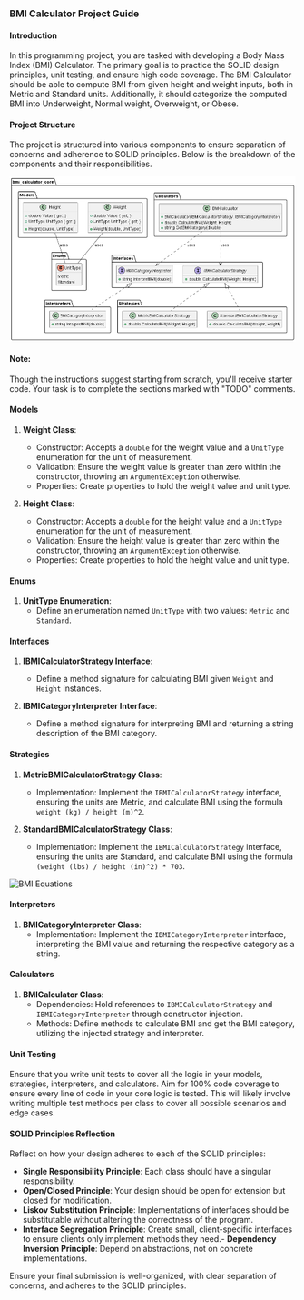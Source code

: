 ### BMI Calculator Project Guide

#### Introduction

In this programming project, you are tasked with developing a Body Mass Index (BMI) Calculator. The primary goal is to practice the SOLID design principles, unit testing, and ensure high code coverage. The BMI Calculator should be able to compute BMI from given height and weight inputs, both in Metric and Standard units. Additionally, it should categorize the computed BMI into Underweight, Normal weight, Overweight, or Obese.

#### Project Structure

The project is structured into various components to ensure separation of concerns and adherence to SOLID principles. Below is the breakdown of the components and their responsibilities.

![UML.png](bmi-calculator-core/UML.png)

#### Note:
Though the instructions suggest starting from scratch, you'll receive starter code. Your task is to complete the sections marked with "TODO" comments.

#### Models

1. **Weight Class**:
    - Constructor: Accepts a `double` for the weight value and a `UnitType` enumeration for the unit of measurement.
    - Validation: Ensure the weight value is greater than zero within the constructor, throwing an `ArgumentException` otherwise.
    - Properties: Create properties to hold the weight value and unit type.

2. **Height Class**:
    - Constructor: Accepts a `double` for the height value and a `UnitType` enumeration for the unit of measurement.
    - Validation: Ensure the height value is greater than zero within the constructor, throwing an `ArgumentException` otherwise.
    - Properties: Create properties to hold the height value and unit type.

#### Enums

1. **UnitType Enumeration**:
    - Define an enumeration named `UnitType` with two values: `Metric` and `Standard`.

#### Interfaces

1. **IBMICalculatorStrategy Interface**:
    - Define a method signature for calculating BMI given `Weight` and `Height` instances.

2. **IBMICategoryInterpreter Interface**:
    - Define a method signature for interpreting BMI and returning a string description of the BMI category.

#### Strategies

1. **MetricBMICalculatorStrategy Class**:
    - Implementation: Implement the `IBMICalculatorStrategy` interface, ensuring the units are Metric, and calculate BMI using the formula `weight (kg) / height (m)^2`.

2. **StandardBMICalculatorStrategy Class**:
    - Implementation: Implement the `IBMICalculatorStrategy` interface, ensuring the units are Standard, and calculate BMI using the formula `(weight (lbs) / height (in)^2) * 703`.

![BMI Equations](BMI%20Calc.png)

#### Interpreters

1. **BMICategoryInterpreter Class**:
    - Implementation: Implement the `IBMICategoryInterpreter` interface, interpreting the BMI value and returning the respective category as a string.

#### Calculators

1. **BMICalculator Class**:
    - Dependencies: Hold references to `IBMICalculatorStrategy` and `IBMICategoryInterpreter` through constructor injection.
    - Methods: Define methods to calculate BMI and get the BMI category, utilizing the injected strategy and interpreter.

#### Unit Testing

Ensure that you write unit tests to cover all the logic in your models, strategies, interpreters, and calculators. Aim for 100% code coverage to ensure every line of code in your core logic is tested. This will likely involve writing multiple test methods per class to cover all possible scenarios and edge cases.

#### SOLID Principles Reflection

Reflect on how your design adheres to each of the SOLID principles:

- **Single Responsibility Principle**: Each class should have a singular responsibility.
- **Open/Closed Principle**: Your design should be open for extension but closed for modification.
- **Liskov Substitution Principle**: Implementations of interfaces should be substitutable without altering the correctness of the program.
- **Interface Segregation Principle**: Create small, client-specific interfaces to ensure clients only implement methods they need.- **Dependency Inversion Principle**: Depend on abstractions, not on concrete implementations.

Ensure your final submission is well-organized, with clear separation of concerns, and adheres to the SOLID principles.



